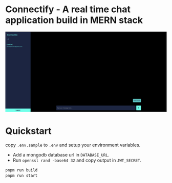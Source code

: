 # Connectify - A real time chat application build in MERN stack

![Connectify-image](images/connectify-preview.png)

# Quickstart

copy `.env.sample` to `.env` and setup your environment variables.

- Add a mongodb database url in `DATABASE_URL`.
- Run `openssl rand -base64 32` and copy output in `JWT_SECRET`.

```sh
pnpm run build
pnpm run start
```
